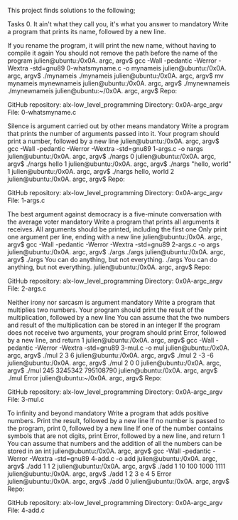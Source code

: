 This project finds solutions to the following;

Tasks 0. It ain't what they call you, it's what you answer to mandatory Write a program that prints its name, followed by a new line.

If you rename the program, it will print the new name, without having to compile it again You should not remove the path before the name of the program julien@ubuntu:/0x0A. argc, argv$ gcc -Wall -pedantic -Werror -Wextra -std=gnu89 0-whatsmyname.c -o mynameis julien@ubuntu:/0x0A. argc, argv$ ./mynameis ./mynameis julien@ubuntu:/0x0A. argc, argv$ mv mynameis mynewnameis julien@ubuntu:/0x0A. argc, argv$ ./mynewnameis ./mynewnameis julien@ubuntu:~/0x0A. argc, argv$ Repo:

GitHub repository: alx-low_level_programming Directory: 0x0A-argc_argv File: 0-whatsmyname.c

Silence is argument carried out by other means mandatory Write a program that prints the number of arguments passed into it.
Your program should print a number, followed by a new line julien@ubuntu:/0x0A. argc, argv$ gcc -Wall -pedantic -Werror -Wextra -std=gnu89 1-args.c -o nargs julien@ubuntu:/0x0A. argc, argv$ ./nargs 0 julien@ubuntu:/0x0A. argc, argv$ ./nargs hello 1 julien@ubuntu:/0x0A. argc, argv$ ./nargs "hello, world" 1 julien@ubuntu:/0x0A. argc, argv$ ./nargs hello, world 2 julien@ubuntu:/0x0A. argc, argv$ Repo:

GitHub repository: alx-low_level_programming Directory: 0x0A-argc_argv File: 1-args.c

The best argument against democracy is a five-minute conversation with the average voter mandatory Write a program that prints all arguments it receives.
All arguments should be printed, including the first one Only print one argument per line, ending with a new line julien@ubuntu:/0x0A. argc, argv$ gcc -Wall -pedantic -Werror -Wextra -std=gnu89 2-args.c -o args julien@ubuntu:/0x0A. argc, argv$ ./args ./args julien@ubuntu:/0x0A. argc, argv$ ./args You can do anything, but not everything. ./args You can do anything, but not everything. julien@ubuntu:/0x0A. argc, argv$ Repo:

GitHub repository: alx-low_level_programming Directory: 0x0A-argc_argv File: 2-args.c

Neither irony nor sarcasm is argument mandatory Write a program that multiplies two numbers.
Your program should print the result of the multiplication, followed by a new line You can assume that the two numbers and result of the multiplication can be stored in an integer If the program does not receive two arguments, your program should print Error, followed by a new line, and return 1 julien@ubuntu:/0x0A. argc, argv$ gcc -Wall -pedantic -Werror -Wextra -std=gnu89 3-mul.c -o mul julien@ubuntu:/0x0A. argc, argv$ ./mul 2 3 6 julien@ubuntu:/0x0A. argc, argv$ ./mul 2 -3 -6 julien@ubuntu:/0x0A. argc, argv$ ./mul 2 0 0 julien@ubuntu:/0x0A. argc, argv$ ./mul 245 3245342 795108790 julien@ubuntu:/0x0A. argc, argv$ ./mul Error julien@ubuntu:~/0x0A. argc, argv$ Repo:

GitHub repository: alx-low_level_programming Directory: 0x0A-argc_argv File: 3-mul.c

To infinity and beyond mandatory Write a program that adds positive numbers.
Print the result, followed by a new line If no number is passed to the program, print 0, followed by a new line If one of the number contains symbols that are not digits, print Error, followed by a new line, and return 1 You can assume that numbers and the addition of all the numbers can be stored in an int julien@ubuntu:/0x0A. argc, argv$ gcc -Wall -pedantic -Werror -Wextra -std=gnu89 4-add.c -o add julien@ubuntu:/0x0A. argc, argv$ ./add 1 1 2 julien@ubuntu:/0x0A. argc, argv$ ./add 1 10 100 1000 1111 julien@ubuntu:/0x0A. argc, argv$ ./add 1 2 3 e 4 5 Error julien@ubuntu:/0x0A. argc, argv$ ./add 0 julien@ubuntu:/0x0A. argc, argv$ Repo:

GitHub repository: alx-low_level_programming Directory: 0x0A-argc_argv File: 4-add.c
